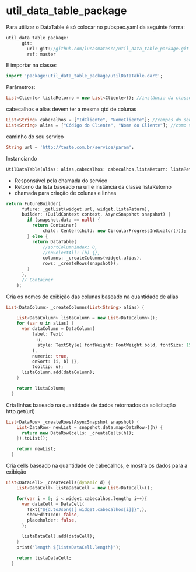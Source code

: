 # util_data_table_package


Para utilizar o DataTable é só colocar no pubspec.yaml da seguinte forma:

``` Dart
util_data_table_package:
      git:
        url: git://github.com/lucasmatoscc/util_data_table_package.git
        ref: master
 ```
 
 E importar na classe:
 ``` Dart
 import 'package:util_data_table_package/utilDataTable.dart';
 ```
 
 Parâmetros:

``` Dart
List<Cliente> listaRetorno = new List<Cliente>(); //instância da classe que você quer que retorne
```

cabecalhos e alias devem ter a mesma qtd de colunas
``` Dart
List<String> cabecalhos = ["IdCliente", "NomeCliente"]; //campos do seu model, o nome tem que ser o mesmo do atributo json
List<String> alias = ["Código do Cliente", "Nome do Cliente"]; //como vai ser exibido no header
```

caminho do seu serviço
``` Dart
String url = 'http://teste.com.br/service/param'; 
```

Instanciando
``` Dart
UtilDataTable(alias: alias,cabecalhos: cabecalhos,listaReturn: listaRetorno,url: url)
```


* Responsável pela chamada do serviço
* Retorno da lista baseado na url e instância da classe listaRetorno
* chamada para criação de colunas e linhas
``` Dart
return FutureBuilder(
      future: _getList(widget.url, widget.listaReturn),
      builder: (BuildContext context, AsyncSnapshot snapshot) {
        if (snapshot.data == null) {
          return Container(
              child: Center(child: new CircularProgressIndicator()));
        } else {
          return DataTable(
              //sortColumnIndex: 0,
              //onSelectAll: (b) {},
              columns: _createColumns(widget.alias),
              rows: _createRows(snapshot));
        }
      },
      // Container
    );
```




Cria os nomes de exibição das colunas baseado na quantidade de alias
``` Dart
List<DataColumn> _createColumns(List<String> alias) {

    List<DataColumn> listaColumn = new List<DataColumn>();
    for (var u in alias) {
      var dataColumn = DataColumn(
          label: Text(
            u,
            style: TextStyle( fontWeight: FontWeight.bold, fontSize: 15),
          ),
          numeric: true,
          onSort: (i, b) {},
          tooltip: u);
      listaColumn.add(dataColumn);
    }

    return listaColumn;
  }
```

Cria linhas baseado na quantidade de dados retornados da solicitação http.get(url)
``` Dart
List<DataRow> _createRows(AsyncSnapshot snapshot) {
    List<DataRow> newList = snapshot.data.map<DataRow>((h) {
      return new DataRow(cells: _createCells(h));
    }).toList();

    return newList;
  }
```

Cria cells baseado na quantidade de cabecalhos, e mostra os dados para a exibição
``` Dart
List<DataCell> _createCells(dynamic d) {
    List<DataCell> listaDataCell = new List<DataCell>();

    for(var i = 0; i < widget.cabecalhos.length; i++){
      var dataCell = DataCell(
        Text("${d.toJson()[ widget.cabecalhos[i]]}",),
        showEditIcon: false,
        placeholder: false,
      );

      listaDataCell.add(dataCell);
    }
    print("length ${listaDataCell.length}");

    return listaDataCell;
  }
```
